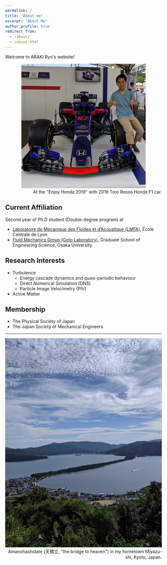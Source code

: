 ```yaml
---
permalink: /
title: "About me"
excerpt: "About Me"
author_profile: true
redirect_from:
  - /about/
  - /about.html
---
```


Welcome to ARAKI Ryo's website!

<div style="text-align:center">
<img src='/images/201909_EnjoyHonda.png' width="400">
</div>

<div style="text-align:right;">
At the "Enjoy Honda 2019" with 2019 Toro Rosso Honda F1 car.
</div>

## Current Affiliation

Second year of Ph.D student (Double-degree program) at

- [Laboratoire de Mécanique des Fluides et d’Acoustique (LMFA)](http://lmfa.ec-lyon.fr/), École Centrale de Lyon
- [Fluid Mechanics Group (Goto Laboratory)](http://fm.me.es.osaka-u.ac.jp/), Graduate School of Engineering Science, Osaka University

## Research Interests

- Turbulence
  - Energy cascade dynamics and quasi-periodic behaviour
  - Direct Numerical Simulation (DNS)
  - Particle Image Velocimetry (PIV)
- Active Matter

## Membership

- The Physical Society of Japan
- The Japan Society of Mechanical Engineers

----

<div style="text-align: center;">
<img src='/images/Amanohashidate.jpg' width="600">
</div>

<div style="text-align: right;">
Amanohashidate (天橋立, "the bridge to heaven") in my hometown Miyazu-shi, Kyoto, Japan.
</div>
